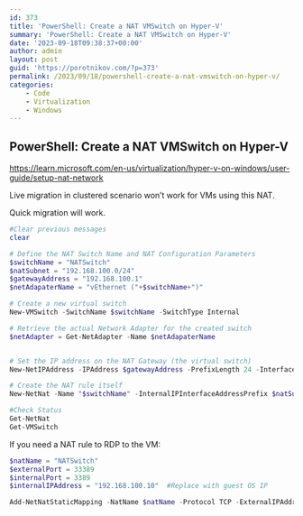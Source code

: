 ```yaml
---
id: 373
title: 'PowerShell: Create a NAT VMSwitch on Hyper-V'
summary: 'PowerShell: Create a NAT VMSwitch on Hyper-V'
date: '2023-09-18T09:38:37+00:00'
author: admin
layout: post
guid: 'https://porotnikov.com/?p=373'
permalink: /2023/09/18/powershell-create-a-nat-vmswitch-on-hyper-v/
categories:
    - Code
    - Virtualization
    - Windows
---
```

## PowerShell: Create a NAT VMSwitch on Hyper-V

<https://learn.microsoft.com/en-us/virtualization/hyper-v-on-windows/user-guide/setup-nat-network>  
  
Live migration in clustered scenario won’t work for VMs using this NAT.

Quick migration will work.

```powershell
#Clear previous messages
clear

# Define the NAT Switch Name and NAT Configuration Parameters
$switchName = "NATSwitch"
$natSubnet = "192.168.100.0/24"
$gatewayAddress = "192.168.100.1"
$netAdapaterName = "vEthernet ("+$switchName+")"

# Create a new virtual switch
New-VMSwitch -SwitchName $switchName -SwitchType Internal

# Retrieve the actual Network Adapter for the created switch
$netAdapter = Get-NetAdapter -Name $netAdapaterName


# Set the IP address on the NAT Gateway (the virtual switch)
New-NetIPAddress -IPAddress $gatewayAddress -PrefixLength 24 -InterfaceIndex $netAdapter.ifIndex

# Create the NAT rule itself
New-NetNat -Name "$switchName" -InternalIPInterfaceAddressPrefix $natSubnet

#Check Status
Get-NetNat
Get-VMSwitch
```

If you need a NAT rule to RDP to the VM:

```powershell
$natName = "NATSwitch"           
$externalPort = 33389            
$internalPort = 3389            
$internalIPAddress = "192.168.100.10"  #Replace with guest OS IP

Add-NetNatStaticMapping -NatName $natName -Protocol TCP -ExternalIPAddress 0.0.0.0 -ExternalPort $externalPort -InternalIPAddress $internalIPAddress -InternalPort $internalPort
```
